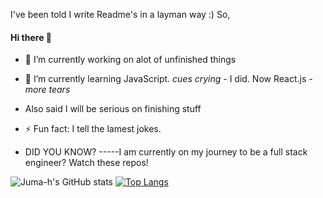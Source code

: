 
I've been told I write Readme's in a layman way :)
So, 
#### Hi there 👋
- 🔭 I’m currently working on alot of unfinished things 
- 🌱 I’m currently learning JavaScript. *cues crying* - I did. Now React.js *-more tears*
- Also said I will be serious on finishing stuff 


- ⚡ Fun fact: I tell the lamest jokes.
- DID YOU KNOW? 
-----I am currently on my journey to be a full stack engineer? Watch these repos!


![Juma-h's GitHub stats](https://github-readme-stats.vercel.app/api?username=juma-h&show_icons=true&theme=tokyonight)
[![Top Langs](https://github-readme-stats.vercel.app/api/top-langs/?username=juma-h&layout=compact)](https://github.com/anuraghazra/github-readme-stats)


